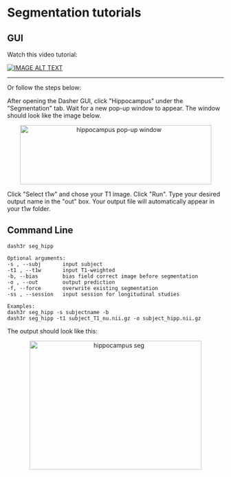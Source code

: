# Segmentation tutorials

## GUI

Watch this video tutorial:

[![IMAGE ALT TEXT](https://img.youtube.com/vi/Uqn897ul5jw/0.jpg)](https://www.youtube.com/watch?v=Uqn897ul5jw "Hipp Seg")

-----

Or follow the steps below:

After opening the Dasher GUI, click "Hippocampus" under the "Segmentation" tab. Wait for a new pop-up window to appear. The window should look like the image below.

<p align="center">
      <img src="_images/hipp_1.PNG" alt="hippocampus pop-up window" width="445" height="138"/>
</p>

Click "Select t1w" and chose your T1 image. Click "Run".
Type your desired output name in the "out" box.
Your output file will automatically appear in your t1w folder.


## Command Line

    dash3r seg_hipp
    
    Optional arguments:
    -s , --subj       input subject
    -t1 , --t1w       input T1-weighted
    -b, --bias        bias field correct image before segmentation
    -o , --out        output prediction
    -f, --force       overwrite existing segmentation
    -ss , --session   input session for longitudinal studies
    
    Examples:
    dash3r seg_hipp -s subjectname -b
    dash3r seg_hipp -t1 subject_T1_nu.nii.gz -o subject_hipp.nii.gz

The output should look like this:

<p align="center">
      <img src="_images/3d_snap.png" alt="hippocampus seg"
      width="400" height="300"/>
</p>
